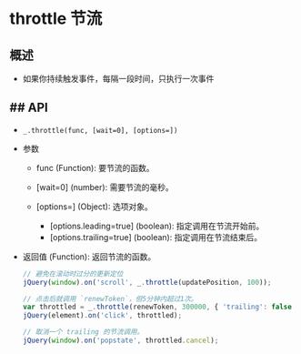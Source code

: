 # throttle 节流

## 概述

+ 如果你持续触发事件，每隔一段时间，只执行一次事件

## ## API

+ `_.throttle(func, [wait=0], [options=])`

+ 参数

  + func (Function): 要节流的函数。
  + [wait=0] (number): 需要节流的毫秒。
  + [options=] (Object): 选项对象。

    + [options.leading=true] (boolean): 指定调用在节流开始前。
    + [options.trailing=true] (boolean): 指定调用在节流结束后。

+ 返回值 (Function): 返回节流的函数。

  ```js
  // 避免在滚动时过分的更新定位
  jQuery(window).on('scroll', _.throttle(updatePosition, 100));
  ```

  ```js
  // 点击后就调用 `renewToken`，但5分钟内超过1次。
  var throttled = _.throttle(renewToken, 300000, { 'trailing': false });
  jQuery(element).on('click', throttled);

  // 取消一个 trailing 的节流调用。
  jQuery(window).on('popstate', throttled.cancel);
  ```
